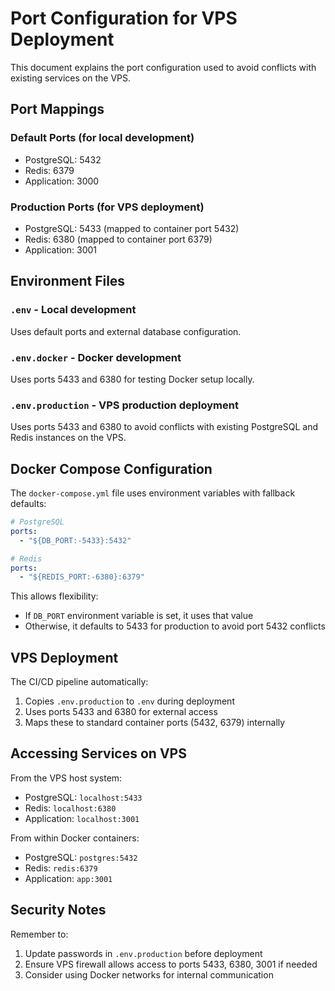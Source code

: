 # Port Configuration for VPS Deployment

This document explains the port configuration used to avoid conflicts with existing services on the VPS.

## Port Mappings

### Default Ports (for local development)

- PostgreSQL: 5432
- Redis: 6379
- Application: 3000

### Production Ports (for VPS deployment)

- PostgreSQL: 5433 (mapped to container port 5432)
- Redis: 6380 (mapped to container port 6379)
- Application: 3001

## Environment Files

### `.env` - Local development

Uses default ports and external database configuration.

### `.env.docker` - Docker development

Uses ports 5433 and 6380 for testing Docker setup locally.

### `.env.production` - VPS production deployment

Uses ports 5433 and 6380 to avoid conflicts with existing PostgreSQL and Redis instances on the VPS.

## Docker Compose Configuration

The `docker-compose.yml` file uses environment variables with fallback defaults:

```yaml
# PostgreSQL
ports:
  - "${DB_PORT:-5433}:5432"

# Redis
ports:
  - "${REDIS_PORT:-6380}:6379"
```

This allows flexibility:

- If `DB_PORT` environment variable is set, it uses that value
- Otherwise, it defaults to 5433 for production to avoid port 5432 conflicts

## VPS Deployment

The CI/CD pipeline automatically:

1. Copies `.env.production` to `.env` during deployment
2. Uses ports 5433 and 6380 for external access
3. Maps these to standard container ports (5432, 6379) internally

## Accessing Services on VPS

From the VPS host system:

- PostgreSQL: `localhost:5433`
- Redis: `localhost:6380`
- Application: `localhost:3001`

From within Docker containers:

- PostgreSQL: `postgres:5432`
- Redis: `redis:6379`
- Application: `app:3001`

## Security Notes

Remember to:

1. Update passwords in `.env.production` before deployment
2. Ensure VPS firewall allows access to ports 5433, 6380, 3001 if needed
3. Consider using Docker networks for internal communication
